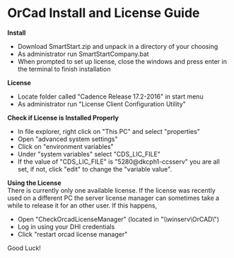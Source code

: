 # OrCad Install and License Guide

**Install**
- Download SmartStart.zip and unpack in a directory of your choosing
- As administrator run SmartStartCompany.bat
- When prompted to set up license, close the windows and press enter in the terminal to finish installation

**License**
- Locate folder called "Cadence Release 17.2-2016" in start menu
- As administrator run "License Client Configuration Utility"

**Check if License is Installed Properly**
- In file explorer, right click on "This PC" and select "properties"
- Open "advanced system settings"
- Click on "environment variables"
- Under "system variables" select "CDS_LIC_FILE"
- If the value of "CDS_LIC_FILE" is "5280@dkcph1-ccsserv" you are all set, if not, click "edit" to change the "variable value".

**Using the License**\
There is currently only one available license. If the license was recently used on a different PC the server license manager can sometimes take a while to release it for an other user. If this happens,
- Open "CheckOrcadLicenseManager" (located in "\\\winserv\OrCAD\\")
- Log in using your DHI credentials
- Click "restart orcad license manager"

Good Luck!
